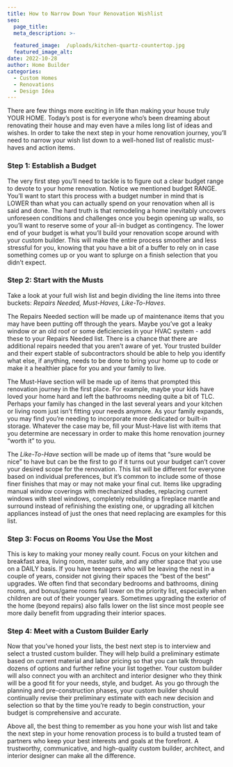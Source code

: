 ```yaml
---
title: How to Narrow Down Your Renovation Wishlist
seo:
  page_title:
  meta_description: >-

  featured_image:  /uploads/kitchen-quartz-countertop.jpg
  featured_image_alt:
date: 2022-10-28
author: Home Builder
categories:
  - Custom Homes
  - Renovations
  - Design Idea
---
```


There are few things more exciting in life than making your house truly YOUR HOME. Today’s post is for everyone who’s been dreaming about renovating their house and may even have a miles long list of ideas and wishes. In order to take the next step in your home renovation journey, you’ll need to narrow your wish list down to a well-honed list of realistic must-haves and action items.

### Step 1: Establish a Budget

The very first step you’ll need to tackle is to figure out a clear budget range to devote to your home renovation. Notice we mentioned budget RANGE. You’ll want to start this process with a budget number in mind that is LOWER than what you can actually spend on your renovation when all is said and done. The hard truth is that remodeling a home inevitably uncovers unforeseen conditions and challenges once you begin opening up walls, so you’ll want to reserve some of your all-in budget as contingency. The lower end of your budget is what you’ll build your renovation scope around with your custom builder. This will make the entire process smoother and less stressful for you, knowing that you have a bit of a buffer to rely on in case something comes up or you want to splurge on a finish selection that you didn’t expect.

### Step 2: Start with the Musts

Take a look at your full wish list and begin dividing the line items into three buckets: _Repairs Needed, Must-Haves, Like-To-Haves_.

The Repairs Needed section will be made up of maintenance items that you may have been putting off through the years. Maybe you’ve got a leaky window or an old roof or some deficiencies in your HVAC system - add these to your Repairs Needed list. There is a chance that there are additional repairs needed that you aren’t aware of yet. Your trusted builder and their expert stable of subcontractors should be able to help you identify what else, if anything, needs to be done to bring your home up to code or make it a healthier place for you and your family to live.

The Must-Have section will be made up of items that prompted this renovation journey in the first place. For example, maybe your kids have loved your home hard and left the bathrooms needing quite a bit of TLC. Perhaps your family has changed in the last several years and your kitchen or living room just isn’t fitting your needs anymore. As your family expands, you may find you’re needing to incorporate more dedicated or built-in storage. Whatever the case may be, fill your Must-Have list with items that you determine are necessary in order to make this home renovation journey “worth it” to you.

The _Like-To-Have_ section will be made up of items that “sure would be nice” to have but can be the first to go if it turns out your budget can’t cover your desired scope for the renovation. This list will be different for everyone based on individual preferences, but it’s common to include some of those finer finishes that may or may not make your final cut. Items like upgrading manual window coverings with mechanized shades, replacing current windows with steel windows, completely rebuilding a fireplace mantle and surround instead of refinishing the existing one, or upgrading all kitchen appliances instead of just the ones that need replacing are examples for this list.

### Step 3: Focus on Rooms You Use the Most

This is key to making your money really count. Focus on your kitchen and breakfast area, living room, master suite, and any other space that you use on a DAILY basis. If you have teenagers who will be leaving the nest in a couple of years, consider not giving their spaces the “best of the best” upgrades. We often find that secondary bedrooms and bathrooms, dining rooms, and bonus/game rooms fall lower on the priority list, especially when children are out of their younger years. Sometimes upgrading the exterior of the home (beyond repairs) also falls lower on the list since most people see more daily benefit from upgrading their interior spaces.

### Step 4: Meet with a Custom Builder Early

Now that you’ve honed your lists, the best next step is to interview and select a trusted custom builder. They will help build a preliminary estimate based on current material and labor pricing so that you can talk through dozens of options and further refine your list together. Your custom builder will also connect you with an architect and interior designer who they think will be a good fit for your needs, style, and budget. As you go through the planning and pre-construction phases, your custom builder should continually revise their preliminary estimate with each new decision and selection so that by the time you’re ready to begin construction, your budget is comprehensive and accurate.

Above all, the best thing to remember as you hone your wish list and take the next step in your home renovation process is to build a trusted team of partners who keep your best interests and goals at the forefront. A trustworthy, communicative, and high-quality custom builder, architect, and interior designer can make all the difference.

